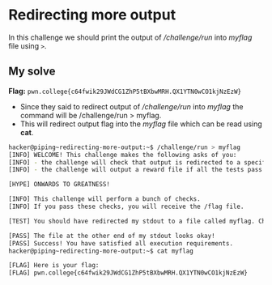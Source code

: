 # Redirecting more output
In this challenge we should print the output of */challenge/run* into *myflag* file using `>`.

## My solve
**Flag:** `pwn.college{c64fwik29JWdCG1ZhP5tBXbwMRH.QX1YTN0wCO1kjNzEzW}`

- Since they said to redirect output of */challenge/run* into *myflag* the command will be /challenge/run > myflag.
-  This will redirect output flag into the *myflag* file which can be read using **cat**.
 
```bash
hacker@piping~redirecting-more-output:~$ /challenge/run > myflag
[INFO] WELCOME! This challenge makes the following asks of you:
[INFO] - the challenge will check that output is redirected to a specific file path : myflag
[INFO] - the challenge will output a reward file if all the tests pass : /flag

[HYPE] ONWARDS TO GREATNESS!

[INFO] This challenge will perform a bunch of checks.
[INFO] If you pass these checks, you will receive the /flag file.

[TEST] You should have redirected my stdout to a file called myflag. Checking...

[PASS] The file at the other end of my stdout looks okay!
[PASS] Success! You have satisfied all execution requirements.
hacker@piping~redirecting-more-output:~$ cat myflag

[FLAG] Here is your flag:
[FLAG] pwn.college{c64fwik29JWdCG1ZhP5tBXbwMRH.QX1YTN0wCO1kjNzEzW}
```



